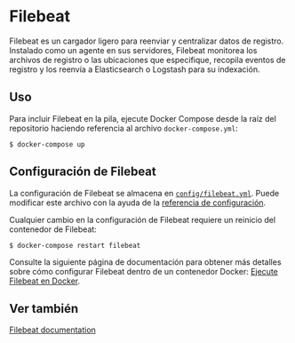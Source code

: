 # Filebeat

Filebeat es un cargador ligero para reenviar y centralizar datos de registro. Instalado como un agente en sus servidores, Filebeat monitorea los archivos de registro o las ubicaciones que especifique, recopila eventos de registro y los reenvía a Elasticsearch o Logstash para su indexación.

## Uso

Para incluir Filebeat en la pila, ejecute Docker Compose desde la raíz del repositorio haciendo referencia al archivo `docker-compose.yml`:

```console
$ docker-compose up
```

## Configuración de Filebeat

La configuración de Filebeat se almacena en [`config/filebeat.yml`](./config/filebeat.yml). Puede modificar este archivo con la ayuda de la [referencia de configuración][filebeat-config].

Cualquier cambio en la configuración de Filebeat requiere un reinicio del contenedor de Filebeat:

```console
$ docker-compose restart filebeat
```

Consulte la siguiente página de documentación para obtener más detalles sobre cómo configurar Filebeat dentro de un contenedor Docker: [Ejecute Filebeat en Docker][filebeat-docker].

## Ver también

[Filebeat documentation][filebeat-doc]

[filebeat-config]: https://www.elastic.co/guide/en/beats/filebeat/current/filebeat-reference-yml.html
[filebeat-docker]: https://www.elastic.co/guide/en/beats/filebeat/current/running-on-docker.html
[filebeat-doc]: https://www.elastic.co/guide/en/beats/filebeat/current/index.html
